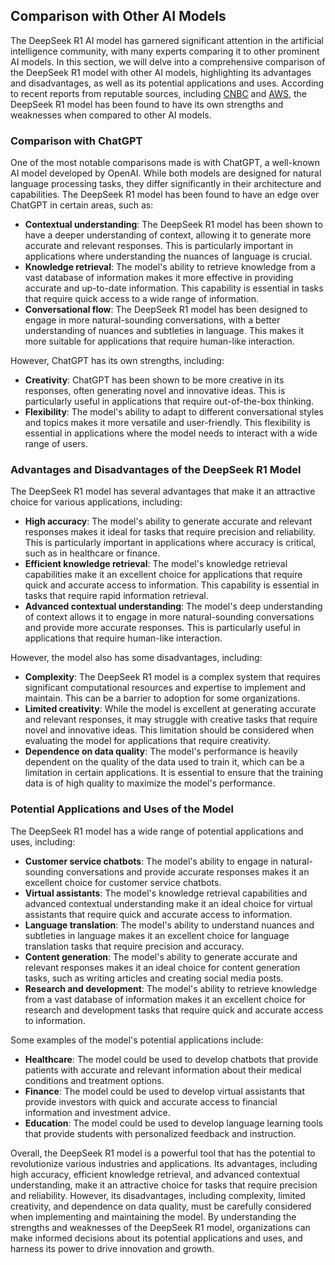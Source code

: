 ## Comparison with Other AI Models
The DeepSeek R1 AI model has garnered significant attention in the artificial intelligence community, with many experts comparing it to other prominent AI models. In this section, we will delve into a comprehensive comparison of the DeepSeek R1 model with other AI models, highlighting its advantages and disadvantages, as well as its potential applications and uses. According to recent reports from reputable sources, including [CNBC](https://www.cnbc.com/2025/03/15/nvidia-calls-chinas-deepseek-r1-model-an-excellent-ai-advancement.html) and [AWS](https://aws.amazon.com/machine-learning/deepseek-r1/), the DeepSeek R1 model has been found to have its own strengths and weaknesses when compared to other AI models.

### Comparison with ChatGPT
One of the most notable comparisons made is with ChatGPT, a well-known AI model developed by OpenAI. While both models are designed for natural language processing tasks, they differ significantly in their architecture and capabilities. The DeepSeek R1 model has been found to have an edge over ChatGPT in certain areas, such as:
* **Contextual understanding**: The DeepSeek R1 model has been shown to have a deeper understanding of context, allowing it to generate more accurate and relevant responses. This is particularly important in applications where understanding the nuances of language is crucial.
* **Knowledge retrieval**: The model's ability to retrieve knowledge from a vast database of information makes it more effective in providing accurate and up-to-date information. This capability is essential in tasks that require quick access to a wide range of information.
* **Conversational flow**: The DeepSeek R1 model has been designed to engage in more natural-sounding conversations, with a better understanding of nuances and subtleties in language. This makes it more suitable for applications that require human-like interaction.

However, ChatGPT has its own strengths, including:
* **Creativity**: ChatGPT has been shown to be more creative in its responses, often generating novel and innovative ideas. This is particularly useful in applications that require out-of-the-box thinking.
* **Flexibility**: The model's ability to adapt to different conversational styles and topics makes it more versatile and user-friendly. This flexibility is essential in applications where the model needs to interact with a wide range of users.

### Advantages and Disadvantages of the DeepSeek R1 Model
The DeepSeek R1 model has several advantages that make it an attractive choice for various applications, including:
* **High accuracy**: The model's ability to generate accurate and relevant responses makes it ideal for tasks that require precision and reliability. This is particularly important in applications where accuracy is critical, such as in healthcare or finance.
* **Efficient knowledge retrieval**: The model's knowledge retrieval capabilities make it an excellent choice for applications that require quick and accurate access to information. This capability is essential in tasks that require rapid information retrieval.
* **Advanced contextual understanding**: The model's deep understanding of context allows it to engage in more natural-sounding conversations and provide more accurate responses. This is particularly useful in applications that require human-like interaction.

However, the model also has some disadvantages, including:
* **Complexity**: The DeepSeek R1 model is a complex system that requires significant computational resources and expertise to implement and maintain. This can be a barrier to adoption for some organizations.
* **Limited creativity**: While the model is excellent at generating accurate and relevant responses, it may struggle with creative tasks that require novel and innovative ideas. This limitation should be considered when evaluating the model for applications that require creativity.
* **Dependence on data quality**: The model's performance is heavily dependent on the quality of the data used to train it, which can be a limitation in certain applications. It is essential to ensure that the training data is of high quality to maximize the model's performance.

### Potential Applications and Uses of the Model
The DeepSeek R1 model has a wide range of potential applications and uses, including:
* **Customer service chatbots**: The model's ability to engage in natural-sounding conversations and provide accurate responses makes it an excellent choice for customer service chatbots.
* **Virtual assistants**: The model's knowledge retrieval capabilities and advanced contextual understanding make it an ideal choice for virtual assistants that require quick and accurate access to information.
* **Language translation**: The model's ability to understand nuances and subtleties in language makes it an excellent choice for language translation tasks that require precision and accuracy.
* **Content generation**: The model's ability to generate accurate and relevant responses makes it an ideal choice for content generation tasks, such as writing articles and creating social media posts.
* **Research and development**: The model's ability to retrieve knowledge from a vast database of information makes it an excellent choice for research and development tasks that require quick and accurate access to information.

Some examples of the model's potential applications include:
* **Healthcare**: The model could be used to develop chatbots that provide patients with accurate and relevant information about their medical conditions and treatment options.
* **Finance**: The model could be used to develop virtual assistants that provide investors with quick and accurate access to financial information and investment advice.
* **Education**: The model could be used to develop language learning tools that provide students with personalized feedback and instruction.

Overall, the DeepSeek R1 model is a powerful tool that has the potential to revolutionize various industries and applications. Its advantages, including high accuracy, efficient knowledge retrieval, and advanced contextual understanding, make it an attractive choice for tasks that require precision and reliability. However, its disadvantages, including complexity, limited creativity, and dependence on data quality, must be carefully considered when implementing and maintaining the model. By understanding the strengths and weaknesses of the DeepSeek R1 model, organizations can make informed decisions about its potential applications and uses, and harness its power to drive innovation and growth.